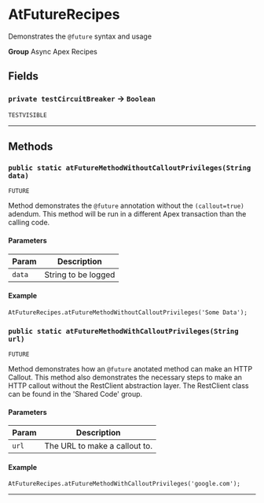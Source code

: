 # AtFutureRecipes

Demonstrates the `@future` syntax and usage


**Group** Async Apex Recipes

## Fields

### `private testCircuitBreaker` → `Boolean`

`TESTVISIBLE` 

---
## Methods
### `public static atFutureMethodWithoutCalloutPrivileges(String data)`

`FUTURE`

Method demonstrates the `@future` annotation without the `(callout=true)` adendum. This method will be run in a different Apex transaction than the calling code.

#### Parameters

|Param|Description|
|---|---|
|`data`|String to be logged|

#### Example
```apex
AtFutureRecipes.atFutureMethodWithoutCalloutPrivileges('Some Data');
```


### `public static atFutureMethodWithCalloutPrivileges(String url)`

`FUTURE`

Method demonstrates how an `@future` anotated method can make an HTTP Callout. This method also demonstrates the necessary steps to make an HTTP callout without the RestClient abstraction layer. The RestClient class can be found in the 'Shared Code' group.

#### Parameters

|Param|Description|
|---|---|
|`url`|The URL to make a callout to.|

#### Example
```apex
AtFutureRecipes.atFutureMethodWithCalloutPrivileges('google.com');
```


---
